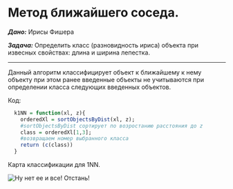 #  Метод ближайшего соседа. #

***Дано:*** Ирисы Фишера

***Задача:*** Определить класс (разновидность ириса) объекта при извесных свойствах: длина и ширина лепестка.

---

Данный алгоритм классифицирует объект к ближайшему к нему объекту при этом ранее введенные объекты не учитываются при определении класса следующих введенных объектов.

Код: 

```R
  k1NN = function(xl, z){
    orderedXl = sortObjectsByDist(xl, z);
    #sortObjectsByDist сортирует по возростанию расстояния до z
    class = orderedXl[1,3];
    #возвращаем номер выбранного класса
    return (c(class))
  }
```

Карта классификации для 1NN.

![Ну нет ее и все! Отстань!](/1NN/1NN(1).png)



